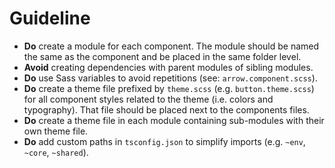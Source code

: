 # Guideline

- **Do** create a module for each component. The module should be named the same as the component and be placed in the same folder level.
- **Avoid** creating dependencies with parent modules of sibling modules.
- **Do** use Sass variables to avoid repetitions (see: `arrow.component.scss`).
- **Do** create a theme file prefixed by `theme.scss` (e.g. `button.theme.scss`) for all component styles related to the theme (i.e. colors and typography). That file should be placed next to the components files.
- **Do** create a theme file in each module containing sub-modules with their own theme file.
  <!-- Theme namespaces? -->
- **Do** add custom paths in `tsconfig.json` to simplify imports (e.g. `~env`, `~core`, `~shared`).
